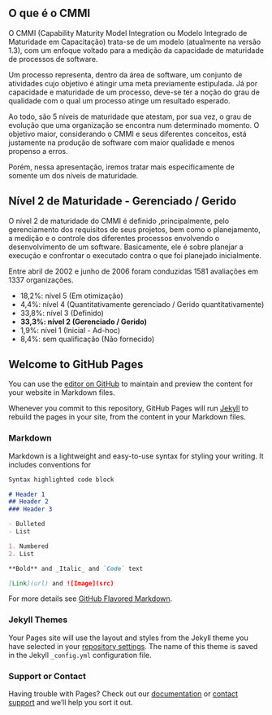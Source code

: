 ## O que é o CMMI

O CMMI (Capability Maturity Model Integration ou Modelo Integrado de Maturidade em Capacitação) trata-se de um modelo (atualmente na versão 1.3), com um enfoque voltado para a medição da capacidade de maturidade de processos de software.

Um processo representa, dentro da área de software, um conjunto de atividades cujo objetivo é atingir uma meta previamente estipulada. Já por capacidade e maturidade de um processo, deve-se ter a noção do grau de qualidade com o qual um processo atinge um resultado esperado.

Ao todo, são 5 níveis de maturidade que atestam, por sua vez, o grau de evolução que uma organização se encontra num determinado momento. O objetivo maior, considerando o CMMI e seus diferentes conceitos, está justamente na produção de software com maior qualidade e menos propenso a erros.

Porém, nessa apresentação, iremos tratar mais especificamente de somente um dos níveis de maturidade.

## Nível 2 de Maturidade - Gerenciado / Gerido

O nível 2 de maturidade do CMMI é definido ,principalmente, pelo gerenciamento dos requisitos de seus projetos, bem como o planejamento, a medição e o controle dos diferentes processos envolvendo o desenvolvimento de um software. Basicamente, ele é sobre planejar a execução e confrontar o executado contra o que foi planejado inicialmente.

Entre abril de 2002 e junho de 2006 foram conduzidas 1581 avaliações em 1337 organizações.

- 18,2%: nível 5 (Em otimização)
- 4,4%: nível 4 (Quantitativamente gerenciado / Gerido quantitativamente)
- 33,8%: nível 3 (Definido)
- **33,3%: nível 2 (Gerenciado / Gerido)**
- 1,9%: nível 1 (Inicial - Ad-hoc)
- 8,4%: sem qualificação (Não fornecido)




## Welcome to GitHub Pages

You can use the [editor on GitHub](https://github.com/ronaldpereira/software-engineering-website-cmmi/edit/master/README.md) to maintain and preview the content for your website in Markdown files.

Whenever you commit to this repository, GitHub Pages will run [Jekyll](https://jekyllrb.com/) to rebuild the pages in your site, from the content in your Markdown files.

### Markdown

Markdown is a lightweight and easy-to-use syntax for styling your writing. It includes conventions for

```markdown
Syntax highlighted code block

# Header 1
## Header 2
### Header 3

- Bulleted
- List

1. Numbered
2. List

**Bold** and _Italic_ and `Code` text

[Link](url) and ![Image](src)
```

For more details see [GitHub Flavored Markdown](https://guides.github.com/features/mastering-markdown/).

### Jekyll Themes

Your Pages site will use the layout and styles from the Jekyll theme you have selected in your [repository settings](https://github.com/ronaldpereira/software-engineering-website-cmmi/settings). The name of this theme is saved in the Jekyll `_config.yml` configuration file.

### Support or Contact

Having trouble with Pages? Check out our [documentation](https://help.github.com/categories/github-pages-basics/) or [contact support](https://github.com/contact) and we’ll help you sort it out.
